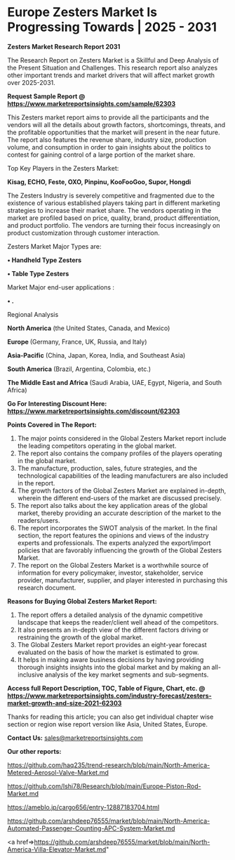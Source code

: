 # Europe Zesters Market Is Progressing Towards | 2025 - 2031

<strong>Zesters Market Research Report 2031</strong>

The Research Report on Zesters Market is a Skillful and Deep Analysis of the Present Situation and Challenges. This research report also analyzes other important trends and market drivers that will affect market growth over 2025-2031.

<strong>Request Sample Report @ <a href=https://www.marketreportsinsights.com/sample/62303>https://www.marketreportsinsights.com/sample/62303</a></strong>

This Zesters market report aims to provide all the participants and the vendors will all the details about growth factors, shortcomings, threats, and the profitable opportunities that the market will present in the near future. The report also features the revenue share, industry size, production volume, and consumption in order to gain insights about the politics to contest for gaining control of a large portion of the market share.

Top Key Players in the Zesters Market:

<strong>Kisag, ECHO, Feste, OXO, Pinpinu, KooFooGoo, Supor, Hongdi</strong>

The Zesters Industry is severely competitive and fragmented due to the existence of various established players taking part in different marketing strategies to increase their market share. The vendors operating in the market are profiled based on price, quality, brand, product differentiation, and product portfolio. The vendors are turning their focus increasingly on product customization through customer interaction.

Zesters Market Major Types are:

<strong>• Handheld Type Zesters

• Table Type Zesters</strong>

Market Major end-user applications :

<strong>• .</strong>

Regional Analysis

</u><strong><b>North America</b></strong> (the United States, Canada, and Mexico)

<strong><b>Europe </b></strong>(Germany, France, UK, Russia, and Italy)

<strong><b>Asia-Pacific</b></strong> (China, Japan, Korea, India, and Southeast Asia)

<strong><b>South America</b></strong> (Brazil, Argentina, Colombia, etc.)

<strong><b>The Middle East and Africa</b></strong> (Saudi Arabia, UAE, Egypt, Nigeria, and South Africa)

<strong>Go For Interesting Discount Here: <a href=https://www.marketreportsinsights.com/discount/62303>https://www.marketreportsinsights.com/discount/62303</a></strong>

<strong>Points Covered in The Report:</strong>
<ol>
  <li>The major points considered in the Global Zesters Market report include the leading competitors operating in the global market.</li>
  <li>The report also contains the company profiles of the players operating in the global market.</li>
  <li>The manufacture, production, sales, future strategies, and the technological capabilities of the leading manufacturers are also included in the report.</li>
  <li>The growth factors of the Global Zesters Market are explained in-depth, wherein the different end-users of the market are discussed precisely.</li>
  <li>The report also talks about the key application areas of the global market, thereby providing an accurate description of the market to the readers/users.</li>
  <li>The report incorporates the SWOT analysis of the market. In the final section, the report features the opinions and views of the industry experts and professionals. The experts analyzed the export/import policies that are favorably influencing the growth of the Global Zesters Market.</li>
  <li>The report on the Global Zesters Market is a worthwhile source of information for every policymaker, investor, stakeholder, service provider, manufacturer, supplier, and player interested in purchasing this research document.</li>
</ol>
<strong>Reasons for Buying Global Zesters Market Report:</strong>

<ol>
  <li>The report offers a detailed analysis of the dynamic competitive landscape that keeps the reader/client well ahead of the competitors.</li>
  <li>It also presents an in-depth view of the different factors driving or restraining the growth of the global market.</li>
  <li>The Global Zesters Market report provides an eight-year forecast evaluated on the basis of how the market is estimated to grow.</li>
  <li>It helps in making aware business decisions by having providing thorough insights insights into the global market and by making an all-inclusive analysis of the key market segments and sub-segments.</li>
</ol>
<strong>Access full Report Description, TOC, Table of Figure, Chart, etc. @ <a href=https://www.marketreportsinsights.com/industry-forecast/zesters-market-growth-and-size-2021-62303>https://www.marketreportsinsights.com/industry-forecast/zesters-market-growth-and-size-2021-62303</a></strong>


Thanks for reading this article; you can also get individual chapter wise section or region wise report version like Asia, United States, Europe.

<strong>Contact Us:</strong>
sales@marketreportsinsights.com

<strong>Our other reports:</strong>

<a href=https://github.com/haq235/trend-research/blob/main/North-America-Metered-Aerosol-Valve-Market.md>https://github.com/haq235/trend-research/blob/main/North-America-Metered-Aerosol-Valve-Market.md</a>

<a href=https://github.com/Ishi78/Research/blob/main/Europe-Piston-Rod-Market.md>https://github.com/Ishi78/Research/blob/main/Europe-Piston-Rod-Market.md</a>

<a href=https://ameblo.jp/cargo656/entry-12887183704.html>https://ameblo.jp/cargo656/entry-12887183704.html</a>

<a href=https://github.com/arshdeep76555/market/blob/main/North-America-Automated-Passenger-Counting-APC-System-Market.md>https://github.com/arshdeep76555/market/blob/main/North-America-Automated-Passenger-Counting-APC-System-Market.md</a>

<a href=>https://github.com/arshdeep76555/market/blob/main/North-America-Villa-Elevator-Market.md</a>"
